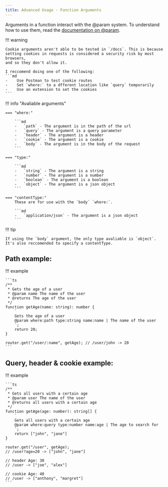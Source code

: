```yaml
---
title: Advanced Usage - Function Arguments
---
```


Arguments in a function interact with the @param system.
To understand how to use them, read the [documentation on @param](../../jrdoc/param.md).

!!! warning

    Cookie arguments aren't able to be tested in `/docs`. This is because
    setting cookies in requests is considered a security risk by most browsers,
    and so they don't allow it.

    I reccomend doing one of the following:
    ```md
    -    Use Postman to test cookie routes
    -    Set `where:` to a dfferent location like `query` temporarily
    -    Use an extension to set the cookies
    ```

!!! info "Avaliable arguments"

    === "where:"

        ```md
        -   `path` - The argument is in the path of the url
        -   `query` - The argument is a query parameter
        -   `header` - The argument is a header
        -   `cookie` - The argument is a cookie
        -   `body` - The argument is in the body of the request
        ```

    === "type:"

        ```md
        -   `string` - The argument is a string
        -   `number` - The argument is a number
        -   `boolean` - The argument is a boolean
        -   `object` - The argument is a json object
        ```

    === "contentType:"
        These are for use with the `body` `where:`.

        ```md
        -   `application/json` - The argument is a json object
        ```

!!! tip

    If using the `body` argument, the only type avaliable is `object`.
    It's also reccomended to specify a contentType.

## Path example:

!!! example

    ```ts
    /**
     * Gets the age of a user
     * @param name The name of the user
     * @returns The age of the user
     */
    function getAge(name: string): number {
        `
        Gets the age of a user
        @param where:path type:string name:name | The name of the user
        `;
        return 20;
    }

    router.get("/user/:name", getAge); // /user/john -> 20
    ```

## Query, header & cookie example:

!!! example

    ```ts
    /**
     * Gets all users with a certain age
     * @param user The name of the user
     * @returns all users with a certain age
     */
    function getAge(age: number): string[] {
        `
        Gets all users with a certain age
        @param where:query type:number name:age | The age to search for
        `;
        return ["john", "jane"]
    }

    router.get("/user", getAge);
    // /user?age=20 -> ["john", "jane"]

    // header Age: 30
    // /user -> ["joe", "alex"]

    // cookie Age: 40
    // /user -> ["anthony", "margret"]
    ```
